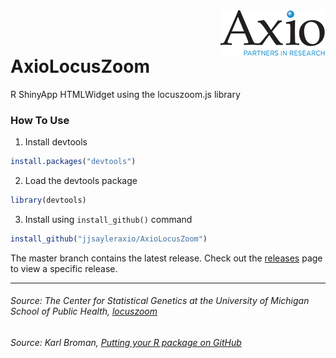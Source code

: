 <img align="right" src="https://github.com/jjsayleraxio/AxioShiny/blob/master/images/axio-logo.png">
<br><br>

# AxioLocusZoom
R ShinyApp HTMLWidget using the locuszoom.js library 

### How To Use

1. Install devtools
```R
install.packages("devtools")
```
2. Load the devtools package
```R
library(devtools)
```
3. Install using `install_github()` command
```R
install_github("jjsayleraxio/AxioLocusZoom")
```

The master branch contains the latest release. Check out the [releases](https://github.com/jjsayleraxio/AxioLocusZoom/releases) page to view a specific release.

<hr>

###### Source: The Center for Statistical Genetics at the University of Michigan School of Public Health, [locuszoom](https://statgen.github.io/locuszoom/)
###### Source: Karl Broman, [Putting your R package on GitHub](http://kbroman.org/pkg_primer/pages/github.html)
